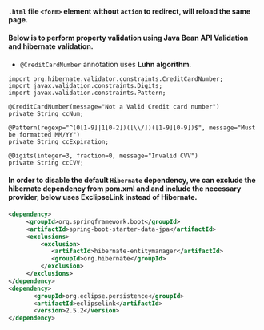 #### `.html` file `<form>` element without `action` to redirect, will reload the same page.

#### Below is to perform property validation using Java Bean API Validation and hibernate validation.

- `@CreditCardNumber` annotation uses **Luhn algorithm**.

```
import org.hibernate.validator.constraints.CreditCardNumber;
import javax.validation.constraints.Digits;
import javax.validation.constraints.Pattern;

@CreditCardNumber(message="Not a Valid Credit card number")
private String ccNum;

@Pattern(regexp="^(0[1-9]|1[0-2])([\\/])([1-9][0-9])$", message="Must be formatted MM/YY")
private String ccExpiration;

@Digits(integer=3, fraction=0, message="Invalid CVV")
private String ccCVV;

```

#### In order to disable the default `Hibernate` dependency, we can exclude the hibernate dependency from pom.xml and and include the necessary provider, below uses ExclipseLink instead of Hibernate.

```xml
<dependency>
     <groupId>org.springframework.boot</groupId>
     <artifactId>spring-boot-starter-data-jpa</artifactId>
     <exclusions>
         <exclusion>
            <artifactId>hibernate-entitymanager</artifactId>
            <groupId>org.hibernate</groupId>
         </exclusion>
     </exclusions>
</dependency>
<dependency>
       <groupId>org.eclipse.persistence</groupId>
       <artifactId>eclipselink</artifactId>
       <version>2.5.2</version>
</dependency>
```
